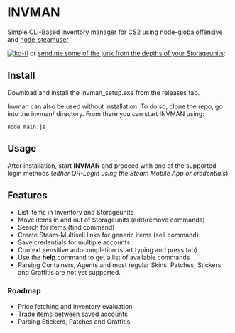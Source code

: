 # INVMAN
Simple CLI-Based inventory manager for CS2 using [node-globaloffensive](https://github.com/DoctorMcKay/node-globaloffensive) and [node-steamuser](https://github.com/DoctorMcKay/node-steam-user)

[![ko-fi](https://ko-fi.com/img/githubbutton_sm.svg)](https://ko-fi.com/L4L41II3YS)
or
[send me some of the junk from the depths of your Storageunits](https://lilbiba400.github.io/invman-donations):

## Install
Download and install the invman_setup.exe from the releases tab. 

Invman can also be used without installation. To do so, clone the repo, go into the invman/ directory. From there you can start INVMAN using: 

    node main.js
    
## Usage
After installation, start **INVMAN** and proceed with one of the supported login methods (*either QR-Login using the Steam Mobile App or credentials*)


## Features

- List items in Inventory and Storageunits
- Move items in and out of Storageunits (add/remove commands)
- Search for items (find command)
- Create Steam-Multisell links for generic items (sell command)
- Save credentials for multiple accounts
- Context sensitive autocompletion (start typing and press tab)
- Use the **help** command to get a list of available commands
- Parsing Containers, Agents and most regular Skins. Patches, Stickers and Graffitis are not yet supported.

### Roadmap
- Price fetching and inventory evaluation
- Trade items between saved accounts
- Parsing Stickers, Patches and Graffitis


